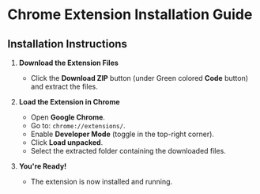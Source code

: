 # Chrome Extension Installation Guide

## Installation Instructions

1. **Download the Extension Files**  
   - Click the **Download ZIP** button (under Green colored **Code** button) and extract the files.

2. **Load the Extension in Chrome**  
   - Open **Google Chrome**.  
   - Go to: `chrome://extensions/`.  
   - Enable **Developer Mode** (toggle in the top-right corner).  
   - Click **Load unpacked**.  
   - Select the extracted folder containing the downloaded files.

3. **You're Ready!**  
   - The extension is now installed and running.
